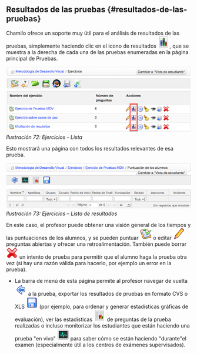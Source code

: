 ## Resultados de las pruebas {#resultados-de-las-pruebas}

Chamilo ofrece un soporte muy útil para el análisis de resultados de las pruebas, simplemente haciendo clic en el icono de resultados ![](../assets/graficos37.png), que se muestra a la derecha de cada una de las pruebas enumeradas en la página principal de Pruebas.

![](../assets/graficos38.png)*Ilustración 72: Ejercicios - Lista*

Esto mostrará una página con todos los resultados relevantes de esa prueba.

![](../assets/graficos39.png)*Ilustración 73: Ejercicios – Lista de resultados*

En este caso, el profesor puede obtener una visión general de los tiempos y las puntuaciones de los alumnos, y se pueden puntuar ![](../assets/graficos44.png) o editar ![](../assets/graficos45.png) preguntas abiertas y ofrecer una retroalimentación. También puede borrar ![](../assets/graficos46.png) un intento de prueba para permitir que el alumno haga la prueba otra vez (si hay una razón válida para hacerlo, por ejemplo un error en la prueba).

*   La barra de menú de esta página permite al profesor navegar de vuelta ![](../assets/graficos40.png) a la prueba, exportar los resultados de pruebas en formato CVS o XLS ![](../assets/graficos41.png) (por ejemplo, para ordenar y generar estadísticas gráficas de evaluación), ver las estadísticas ![](../assets/graficos42.png) de preguntas de la prueba realizadas o incluso monitorizar los estudiantes que están haciendo una prueba &quot;en vivo&quot; ![](../assets/graficos43.png) para saber cómo se están haciendo &quot;durante&quot;el examen (especialmente útil a los centros de exámenes supervisados).